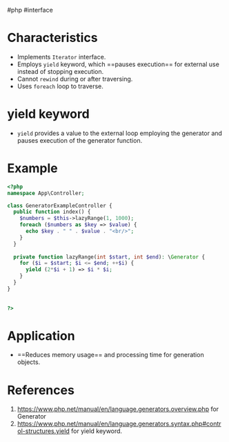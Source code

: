 #php #interface 

# Characteristics
- Implements `Iterator` interface.
- Employs `yield` keyword, which ==pauses execution== for external use instead of stopping execution.
- Cannot `rewind` during or after traversing.
- Uses `foreach` loop to traverse.
# yield keyword
- `yield` provides a value to the external loop employing the generator and pauses execution of the generator function.
# Example
```PHP
<?php  
namespace App\Controller;  

class GeneratorExampleController {  
  public function index() {  
    $numbers = $this->lazyRange(1, 1000);  
    foreach ($numbers as $key => $value) {  
      echo $key . " " . $value . "<br/>";  
    }  
  }  
  
  private function lazyRange(int $start, int $end): \Generator {  
    for ($i = $start; $i <= $end; ++$i) {  
      yield (2*$i + 1) => $i * $i;  
    }  
  }  
}  
  
  
?>
```
# Application
- ==Reduces memory usage== and processing time for generation objects.
# References
1. https://www.php.net/manual/en/language.generators.overview.php for Generator
2. https://www.php.net/manual/en/language.generators.syntax.php#control-structures.yield for yield keyword.
